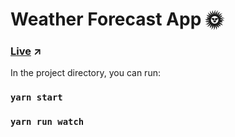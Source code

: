 # Weather Forecast App 🌞

### [Live](https://weather-forecast-react-application.netlify.app/) ↗

In the project directory, you can run:

### `yarn start`

### `yarn run watch`
